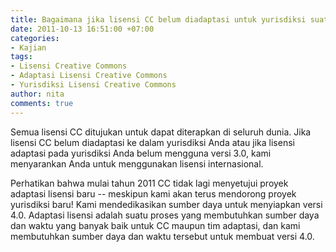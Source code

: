 ```yaml
---
title: Bagaimana jika lisensi CC belum diadaptasi untuk yurisdiksi suatu negara?
date: 2011-10-13 16:51:00 +07:00
categories:
- Kajian
tags:
- Lisensi Creative Commons
- Adaptasi Lisensi Creative Commons
- Yurisdiksi Lisensi Creative Commons
author: nita
comments: true
---
```


Semua lisensi CC ditujukan untuk dapat diterapkan di seluruh dunia. Jika lisensi CC belum diadaptasi ke dalam yurisdiksi Anda atau jika lisensi adaptasi pada yurisdiksi Anda belum mengguna versi 3.0, kami menyarankan Anda untuk menggunakan lisensi internasional.

Perhatikan bahwa mulai tahun 2011 CC tidak lagi menyetujui proyek adaptasi lisensi baru -- meskipun kami akan terus mendorong proyek yurisdiksi baru! Kami mendedikasikan sumber daya untuk menyiapkan versi 4.0. Adaptasi lisensi adalah suatu proses yang membutuhkan sumber daya dan waktu yang banyak baik untuk CC maupun tim adaptasi, dan kami membutuhkan sumber daya dan waktu tersebut untuk membuat versi 4.0.
